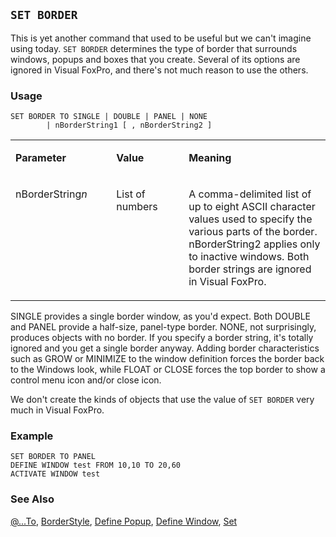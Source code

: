 ## `SET BORDER`

This is yet another command that used to be useful but we can't imagine using today. `SET BORDER` determines the type of border that surrounds windows, popups and boxes that you create. Several of its options are ignored in Visual FoxPro, and there's not much reason to use the others.

### Usage

```foxpro
SET BORDER TO SINGLE | DOUBLE | PANEL | NONE
        | nBorderString1 [ , nBorderString2 ]
```
<table>
<tr>
  <td width="32%" valign="top">
  <p><b>Parameter</b></p>
  </td>
  <td width="23%" valign="top">
  <p><b>Value</b></p>
  </td>
  <td width="45%" valign="top">
  <p><b>Meaning</b></p>
  </td>
 </tr>
<tr>
  <td width="32%" valign="top">
  <p>nBorderString<i>n</i></p>
  </td>
  <td width="23%" valign="top">
  <p>List of numbers</p>
  </td>
  <td width="45%" valign="top">
  <p>A comma-delimited list of up to eight ASCII character values used to specify the various parts of the border. nBorderString2 applies only to inactive windows. Both border strings are ignored in Visual FoxPro.</p>
  </td>
 </tr>
</table>

SINGLE provides a single border window, as you'd expect. Both DOUBLE and PANEL provide a half-size, panel-type border. NONE, not surprisingly, produces objects with no border. If you specify a border string, it's totally ignored and you get a single border anyway. Adding border characteristics such as GROW or MINIMIZE to the window definition forces the border back to the Windows look, while FLOAT or CLOSE forces the top border to show a control menu icon and/or close icon.

We don't create the kinds of objects that use the value of `SET BORDER` very much in Visual FoxPro.

### Example

```foxpro
SET BORDER TO PANEL
DEFINE WINDOW test FROM 10,10 TO 20,60
ACTIVATE WINDOW test
```
### See Also

[@...To](s4g178.md), [BorderStyle](s4g337.md), [Define Popup](s4g098.md), [Define Window](s4g257.md), [Set](s4g126.md)